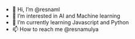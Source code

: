 - 👋 Hi, I’m @resnaml
- 👀 I’m interested in AI and Machine learning
- 🌱 I’m currently learning Javascript and Python
- 📫 How to reach me @resnamulya


<!---
resnaml/resnaml is a ✨ special ✨ repository because its `README.md` (this file) appears on your GitHub profile.
You can click the Preview link to take a look at your changes.
--->
